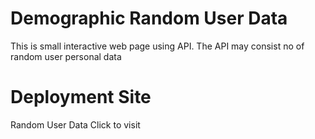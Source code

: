 <h1>Demographic Random User Data</h1>
<p>This is small interactive web page using API. The API may consist no of random user personal data</p>
<h1>Deployment Site</h1>
Random User Data <a>Click to visit</a>

